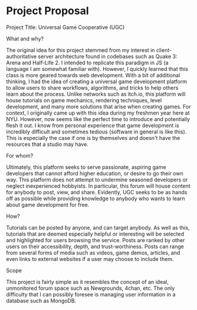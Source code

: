 # Project Proposal

Project Title: Universal Game Cooperative (UGC)

What and why?

The original idea for this project stemmed from my interest in client-authoritative server architecture found in codebases such as Quake 3: Arena and Half-Life 2. I intended to replicate this paradigm in JS (a language I am somewhat familiar with). However, I quickly learned that this class is more geared towards web development. With a bit of additional thinking, I had the idea of creating a universal game development platform to allow users to share workflows, algorithms, and tricks to help others learn about the process. Unlike networks such as itch.io, this platform will house tutorials on game mechanics, rendering techniques, level development, and many more solutions that arise when creating games. For context, I originally came up with this idea during my freshmen year here at NYU. However, now seems like the perfect time to introduce and potentially flesh it out. I know from personal experience that game development is incredibly difficult and sometimes tedious (software in general is like this). This is especially the case if one is by themselves and doesn't have the resources that a studio may have. 

For whom?

Ultimately, this platform seeks to serve passionate, aspiring game developers that cannot afford higher education, or desire to go their own way. This platform does not attempt to undermine seasoned developers or neglect inexperienced hobbyists. In particular, this forum will house content for anybody to post, view, and share. Evidently, UGC seeks to be as hands off as possible while providing knowledge to anybody who wants to learn about game development for free.

How?

Tutorials can be posted by anyone, and can target anybody. As well as this, tutorials that are deemed especially helpful or interesting will be selected and highlighted for users browsing the service. Posts are ranked by other users on their accessibility, depth, and trust-worthiness. Posts can range from several forms of media such as videos, game demos, articles, and even links to external websites if a user may choose to include them. 

Scope

This project is fairly simple as it resembles the concept of an ideal, unmonitored forum space such as Newgrounds, 4chan, etc. The only difficulty that I can possibly foresee is managing user information in a database such as MongoDB.
